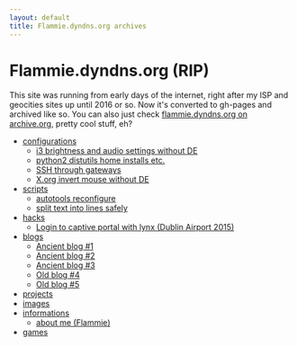```yaml
---
layout: default
title: Flammie.dyndns.org archives
---
```


# Flammie.dyndns.org (RIP)

This site was running from early days of the internet, right after my ISP and
geocities sites up until 2016 or so. Now it's converted to gh-pages and archived
like so. You can also just check [flammie.dyndns.org on
archive.org](https://web.archive.org/web/20050401000000*/flammie.dyndns.org),
pretty cool stuff, eh?

- [configurations](asetuksia/index.html)
    - [i3 brightness and audio settings without DE](asetuksia/i3-brightness-audio.html)
    - [python2 distutils home installs etc.](asetuksia/python-2-distutils-cfg.html)
    - [SSH through gateways](asetuksia/ssh-gateway.html)
    - [X.org invert mouse without DE](asetuksia/xorg-natural-scroll.html)
- [scripts](skriptejä/index.html)
    - [autotools reconfigure](skriptejä/reconfigure.html)
    - [split text into lines safely](skriptejä/split-text-lines.html)
- [hacks](häkkejä/index.html)
    - [Login to captive portal with lynx (Dublin Airport 2015)](häkkejä/dublin-airport-text-login.html)
- [blogs](plokeja/indeksi.html)
    - [Ancient blog #1](plokeja/2004-04-01-old-news.html)
    - [Ancient blog #2](plokeja/2005-03-30-first-blog-posts.html)
    - [Ancient blog #3](plokeja/2005-08-12-kaksikieliset.html)
    - [Old blog #4](plokeja/2008-10-22-mussutukset.html)
    - [Old blog #5](plokeja/2008-11-11-asepalvelus.html)
- [projects](projekteja/index.html)
- [images](kuvia/index.html)
- [informations](tietoja/)
    - [about me (Flammie)](tietoja/flammie.html)
- [games](games/index.html)
